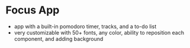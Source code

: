 # Focus App
- app with a built-in pomodoro timer, tracks, and a to-do list
- very customizable with 50+ fonts, any color, ability to reposition each component, and adding background
